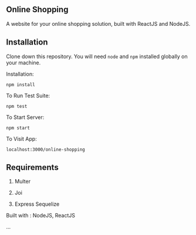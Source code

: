 ## Online Shopping

A website for your online shopping solution, built with ReactJS and NodeJS.

## Installation

Clone down this repository. You will need `node` and `npm` installed globally on your machine.  

Installation:

`npm install`  

To Run Test Suite:  

`npm test`  

To Start Server:

`npm start`  

To Visit App:

`localhost:3000/online-shopping`

## Requirements

1. Multer

2. Joi

3. Express Sequelize

Built with : NodeJS, ReactJS

...
